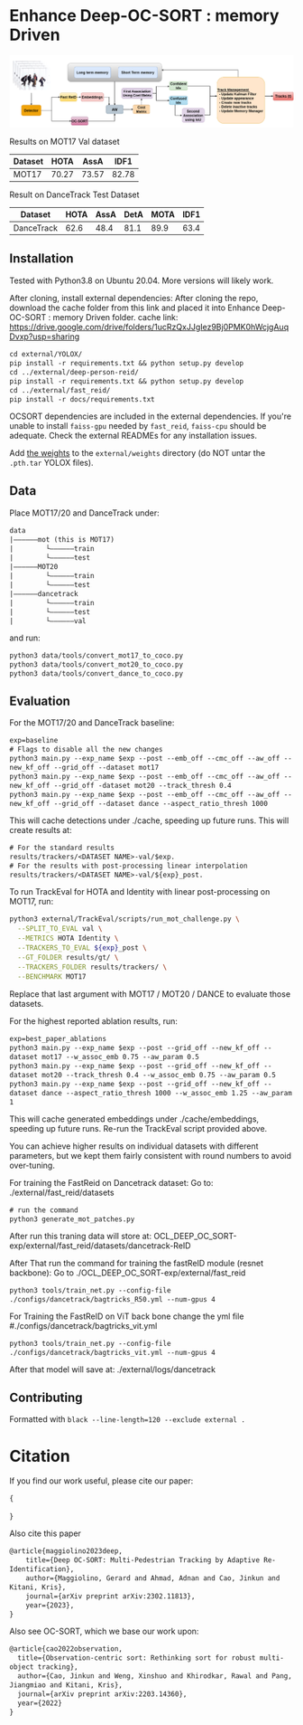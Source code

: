 # Enhance Deep-OC-SORT : memory Driven






<center>
<img src="pipeline.png" width="600"/>
</center>

Results on  MOT17 Val dataset

| Dataset          | HOTA | AssA | IDF1 | 
| ---------------- | ---- | ---- | ---- | 
| MOT17 | 70.27 | 73.57 | 82.78 |  

Result on DanceTrack Test Dataset

| Dataset          | HOTA | AssA | DetA | MOTA  | IDF1   |
| ---------------- | ---- | ---- | ---- | ---- | ----- | 
| DanceTrack | 62.6 | 48.4 | 81.1 | 89.9| 63.4 | 



## Installation

Tested with Python3.8 on Ubuntu 20.04. More versions will likely work.

After cloning, install external dependencies: 
After cloning the repo, download the cache folder from this link and placed it into Enhance Deep-OC-SORT : memory Driven folder.
cache link: https://drive.google.com/drive/folders/1ucRzQxJJgIez9Bj0PMK0hWcjgAuqDvxp?usp=sharing

```
cd external/YOLOX/
pip install -r requirements.txt && python setup.py develop
cd ../external/deep-person-reid/
pip install -r requirements.txt && python setup.py develop
cd ../external/fast_reid/
pip install -r docs/requirements.txt
```

OCSORT dependencies are included in the external dependencies. If you're unable to install `faiss-gpu` needed by `fast_reid`, 
`faiss-cpu` should be adequate. Check the external READMEs for any installation issues.

Add [the weights](https://drive.google.com/drive/folders/1cCOx_fadIOmeU4XRrHgQ_B5D7tEwJOPx?usp=sharing) to the 
`external/weights` directory (do NOT untar the `.pth.tar` YOLOX files).

## Data

Place MOT17/20 and DanceTrack under:

```
data
|——————mot (this is MOT17)
|        └——————train
|        └——————test
|——————MOT20
|        └——————train
|        └——————test
|——————dancetrack
|        └——————train
|        └——————test
|        └——————val
```

and run:

```
python3 data/tools/convert_mot17_to_coco.py
python3 data/tools/convert_mot20_to_coco.py
python3 data/tools/convert_dance_to_coco.py
```

## Evaluation


For the MOT17/20 and DanceTrack baseline:

```
exp=baseline
# Flags to disable all the new changes
python3 main.py --exp_name $exp --post --emb_off --cmc_off --aw_off --new_kf_off --grid_off --dataset mot17
python3 main.py --exp_name $exp --post --emb_off --cmc_off --aw_off --new_kf_off --grid_off -dataset mot20 --track_thresh 0.4
python3 main.py --exp_name $exp --post --emb_off --cmc_off --aw_off --new_kf_off --grid_off --dataset dance --aspect_ratio_thresh 1000
```

This will cache detections under ./cache, speeding up future runs. This will create results at:

```
# For the standard results
results/trackers/<DATASET NAME>-val/$exp.
# For the results with post-processing linear interpolation
results/trackers/<DATASET NAME>-val/${exp}_post.
```

To run TrackEval for HOTA and Identity with linear post-processing on MOT17, run:

```bash
python3 external/TrackEval/scripts/run_mot_challenge.py \
  --SPLIT_TO_EVAL val \
  --METRICS HOTA Identity \
  --TRACKERS_TO_EVAL ${exp}_post \
  --GT_FOLDER results/gt/ \
  --TRACKERS_FOLDER results/trackers/ \
  --BENCHMARK MOT17
```

Replace that last argument with MOT17 / MOT20 / DANCE to evaluate those datasets.  

For the highest reported ablation results, run: 
```
exp=best_paper_ablations
python3 main.py --exp_name $exp --post --grid_off --new_kf_off --dataset mot17 --w_assoc_emb 0.75 --aw_param 0.5
python3 main.py --exp_name $exp --post --grid_off --new_kf_off --dataset mot20 --track_thresh 0.4 --w_assoc_emb 0.75 --aw_param 0.5
python3 main.py --exp_name $exp --post --grid_off --new_kf_off --dataset dance --aspect_ratio_thresh 1000 --w_assoc_emb 1.25 --aw_param 1
```

This will cache generated embeddings under ./cache/embeddings, speeding up future runs. Re-run the TrackEval script provided 
above.

You can achieve higher results on individual datasets with different parameters, but we kept them fairly consistent with round 
numbers to avoid over-tuning.

For training the FastReid on Dancetrack dataset:
Go to: ./external/fast_reid/datasets
```
# run the command
python3 generate_mot_patches.py
```
After run this traning data will store at:
OCL_DEEP_OC_SORT-exp/external/fast_reid/datasets/dancetrack-ReID

After That run the command for training the fastReID module (resnet backbone):
Go to ./OCL_DEEP_OC_SORT-exp/external/fast_reid
```
python3 tools/train_net.py --config-file ./configs/dancetrack/bagtricks_R50.yml --num-gpus 4
```
For Training the FastReID on ViT back bone change the yml file 
#./configs/dancetrack/bagtricks_vit.yml
```
python3 tools/train_net.py --config-file ./configs/dancetrack/bagtricks_vit.yml --num-gpus 4
```
After that model will save at:
./external/logs/dancetrack
## Contributing

Formatted with `black --line-length=120 --exclude external .`

# Citation

If you find our work useful, please cite our paper: 
```
{

}

```

Also cite this paper 
```
@article{maggiolino2023deep,
    title={Deep OC-SORT: Multi-Pedestrian Tracking by Adaptive Re-Identification}, 
    author={Maggiolino, Gerard and Ahmad, Adnan and Cao, Jinkun and Kitani, Kris},
    journal={arXiv preprint arXiv:2302.11813},
    year={2023},
}
```

Also see OC-SORT, which we base our work upon: 
```
@article{cao2022observation,
  title={Observation-centric sort: Rethinking sort for robust multi-object tracking},
  author={Cao, Jinkun and Weng, Xinshuo and Khirodkar, Rawal and Pang, Jiangmiao and Kitani, Kris},
  journal={arXiv preprint arXiv:2203.14360},
  year={2022}
}
```
